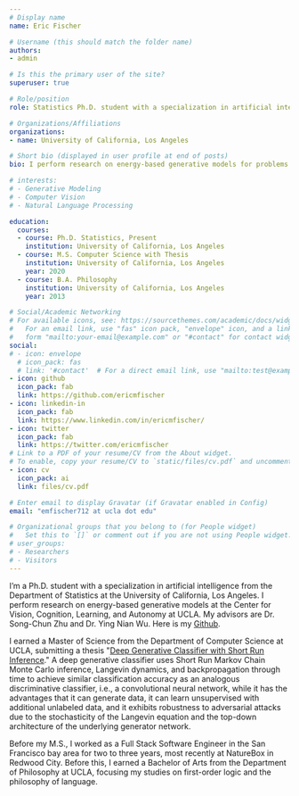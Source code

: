 ```yaml
---
# Display name
name: Eric Fischer

# Username (this should match the folder name)
authors:
- admin

# Is this the primary user of the site?
superuser: true

# Role/position
role: Statistics Ph.D. student with a specialization in artificial intelligence

# Organizations/Affiliations
organizations:
- name: University of California, Los Angeles

# Short bio (displayed in user profile at end of posts)
bio: I perform research on energy-based generative models for problems in computer vision and natural language processing.

# interests:
# - Generative Modeling
# - Computer Vision
# - Natural Language Processing

education:
  courses:
  - course: Ph.D. Statistics, Present
    institution: University of California, Los Angeles
  - course: M.S. Computer Science with Thesis
    institution: University of California, Los Angeles
    year: 2020
  - course: B.A. Philosophy
    institution: University of California, Los Angeles
    year: 2013

# Social/Academic Networking
# For available icons, see: https://sourcethemes.com/academic/docs/widgets/#icons
#   For an email link, use "fas" icon pack, "envelope" icon, and a link in the
#   form "mailto:your-email@example.com" or "#contact" for contact widget.
social:
# - icon: envelope
  # icon_pack: fas
  # link: '#contact'  # For a direct email link, use "mailto:test@example.org".
- icon: github
  icon_pack: fab
  link: https://github.com/ericmfischer
- icon: linkedin-in
  icon_pack: fab
  link: https://www.linkedin.com/in/ericmfischer/
- icon: twitter
  icon_pack: fab
  link: https://twitter.com/ericmfischer
# Link to a PDF of your resume/CV from the About widget.
# To enable, copy your resume/CV to `static/files/cv.pdf` and uncomment the lines below.
- icon: cv
  icon_pack: ai
  link: files/cv.pdf

# Enter email to display Gravatar (if Gravatar enabled in Config)
email: "emfischer712 at ucla dot edu"

# Organizational groups that you belong to (for People widget)
#   Set this to `[]` or comment out if you are not using People widget.
# user_groups:
# - Researchers
# - Visitors
---
```


I’m a Ph.D. student with a specialization in artificial intelligence from the Department of Statistics at the University of California, Los Angeles. I perform research on energy-based generative models at the Center for Vision, Cognition, Learning, and Autonomy at UCLA. My advisors are Dr. Song-Chun Zhu and Dr. Ying Nian Wu. Here is my [Github](https://www.github.com/EricMFischer).

I earned a Master of Science from the Department of Computer Science at UCLA, submitting a thesis "[Deep Generative Classifier with Short Run Inference](https://escholarship.org/uc/item/8kx4z8qw)." A deep generative classifier uses Short Run Markov Chain Monte Carlo inference, Langevin dynamics, and backpropagation through time to achieve similar classification accuracy as an analogous discriminative classifier, i.e., a convolutional neural network, while it has the advantages that it can generate data, it can learn unsupervised with additional unlabeled data, and it exhibits robustness to adversarial attacks due to the stochasticity of the Langevin equation and the top-down architecture of the underlying generator network.

Before my M.S., I worked as a Full Stack Software Engineer in the San Francisco bay area for two to three years, most recently at NatureBox in Redwood City. Before this, I earned a Bachelor of Arts from the Department of Philosophy at UCLA, focusing my studies on first-order logic and the philosophy of language.
